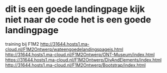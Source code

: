 # dit is een goede landingpage kijk niet naar de code het is een goede landingpage
training bij F1M2
http://31644.hosts1.ma-cloud.nl/F1M2Ontwerp/wateengoedelandingspageis.html
http://31644.hosts1.ma-cloud.nl/F1M2Ontwerp/ONT-Museum/index.html 
https://31644.hosts1.ma-cloud.nl/F1M2Ontwerp/DivAndElements/index.html
http://31644.hosts1.ma-cloud.nl/F1M2Ontwerp/Bootstrap/index.html
